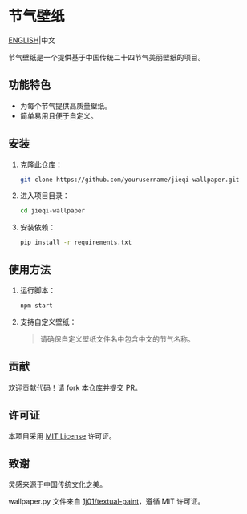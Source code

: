 # 节气壁纸

[ENGLISH](README.md)|中文

节气壁纸是一个提供基于中国传统二十四节气美丽壁纸的项目。

## 功能特色

- 为每个节气提供高质量壁纸。
- 简单易用且便于自定义。

## 安装

1. 克隆此仓库：

    ```bash
    git clone https://github.com/yourusername/jieqi-wallpaper.git
    ```

2. 进入项目目录：

    ```bash
    cd jieqi-wallpaper
    ```

3. 安装依赖：

    ```bash
    pip install -r requirements.txt
    ```

## 使用方法

1. 运行脚本：

    ```bash
    npm start
    ```

2. 支持自定义壁纸：

    >请确保自定义壁纸文件名中包含中文的节气名称。

## 贡献

欢迎贡献代码！请 fork 本仓库并提交 PR。

## 许可证

本项目采用 [MIT License](LICENSE) 许可证。

## 致谢

灵感来源于中国传统文化之美。

wallpaper.py 文件来自 [1j01/textual-paint](https://github.com/1j01/textual-paint/blob/main/src/textual_paint/wallpaper.py)，遵循 MIT 许可证。

